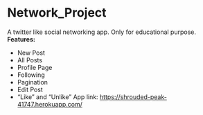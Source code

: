# Network_Project
A twitter like social networking app. Only for educational purpose.
\
**Features:**
- New Post
- All Posts
- Profile Page
- Following
- Pagination
- Edit Post
- “Like” and “Unlike”
App link: https://shrouded-peak-41747.herokuapp.com/
